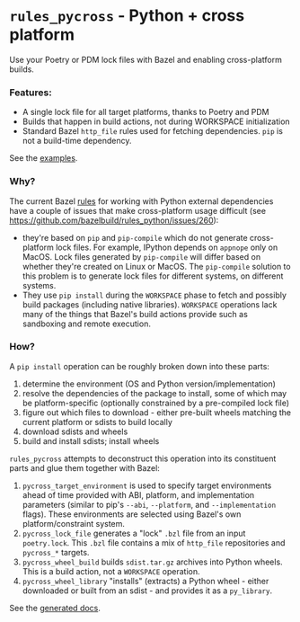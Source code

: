 # `rules_pycross` - Python + cross platform

Use your Poetry or PDM lock files with Bazel and enabling cross-platform builds.

### Features:

- A single lock file for all target platforms, thanks to Poetry and PDM
- Builds that happen in build actions, not during WORKSPACE initialization
- Standard Bazel `http_file` rules used for fetching dependencies. `pip` is not a build-time dependency.

See the [examples](examples).

### Why?

The current Bazel [rules](https://github.com/bazelbuild/rules_python) for working with Python external dependencies
have a couple of issues that make cross-platform usage difficult (see https://github.com/bazelbuild/rules_python/issues/260):

- they're based on `pip` and `pip-compile` which do not generate cross-platform lock files. For example, IPython depends
  on `appnope` only on MacOS. Lock files generated by `pip-compile` will differ based on whether they're created on Linux
  or MacOS. The `pip-compile` solution to this problem is to generate lock files for different systems, on different systems.
- They use `pip install` during the `WORKSPACE` phase to fetch and possibly build packages (including native libraries).
  `WORKSPACE` operations lack many of the things that Bazel's build actions provide such as sandboxing and remote execution.

### How?

A `pip install` operation can be roughly broken down into these parts:

1. determine the environment (OS and Python version/implementation)
2. resolve the dependencies of the package to install, some of which may be platform-specific
   (optionally constrained by a pre-compiled lock file)
3. figure out which files to download - either pre-built wheels matching the current platform or sdists to build locally
4. download sdists and wheels
5. build and install sdists; install wheels

`rules_pycross` attempts to deconstruct this operation into its constituent parts and glue them together with Bazel:

1. `pycross_target_environment` is used to specify target environments ahead of time provided with ABI, platform,
   and implementation parameters (similar to pip's `--abi`, `--platform`, and `--implementation` flags). These
   environments are selected using Bazel's own platform/constraint system.
2. `pycross_lock_file` generates a "lock" `.bzl` file from an input `poetry.lock`. This `.bzl` file contains a mix of
   `http_file` repositories and `pycross_*` targets.
3. `pycross_wheel_build` builds `sdist.tar.gz` archives into Python wheels. This is a build action, not a `WORKSPACE`
   operation.
4. `pycross_wheel_library` "installs" (extracts) a Python wheel - either downloaded or built from an sdist - and
   provides it as a `py_library`.

See the [generated docs](docs).
